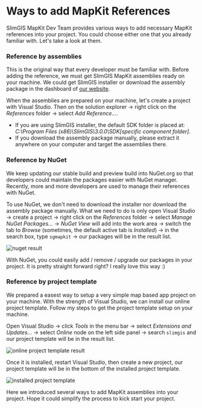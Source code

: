 # Ways to add MapKit References

SlimGIS MapKit Dev Team provides various ways to add necessary MapKit references into your project. You could choose either one that you already familiar with. Let's take a look at them.

### Reference by assemblies
This is the original way that every developer must be familiar with. Before adding the reference, we must get SlimGIS MapKit assemblies ready on your machine. We could get SlimGIS installer or download the assembly package in the dashboard of [our website](http://www.slimgis.com).

When the assemblies are prepared on your machine, let's create a project with Visual Studio. Then on the solution explorer -> right click on the _References_ folder -> select _Add Reference..._. 
- If you are using SlimGIS installer, the default SDK folder is placed at: _C:\Program Files (x86)\SlimGIS\3.0.0\SDK\[specific component folder]_.
- If you download the assembly package manually, please extract it anywhere on your computer and target the assemblies there.

### Reference by NuGet
We keep updating our stable build and preview build into NuGet.org so that developers could maintain the packages easier with NuGet manager. Recently, more and more developers are used to manage their references with NuGet. 

To use NuGet, we don't need to download the installer nor download the assembly package manually. What we need to do is only open Visual Studio -> create a project -> right click on the _References_ folder -> select _Manage NuGet Packages..._ -> _NuGet View_ will add into the work area -> switch the tab to _Browse_ (sometimes, the default active tab is _Installed_) -> in the search box, type `sgmapkit` -> our packages will be in the result list.

![nuget result](#)

With NuGet, you could easily add / remove / upgrade our packages in your project. It is pretty straight forward right? I really love this way :)

### Reference by project template
We prepared a easest way to setup a very simple map based app project on your machine. With the strength of Visual Studio, we can install our online project template. Follow my steps to get the project template setup on your machine.

Open Visual Studio -> click _Tools_ in the menu bar -> select _Extensions and Updates..._ -> select _Online_ node on the left side panel -> search `slimgis` and our project template will be in the result list.

![online project template result](#)

Once it is installed, restart Visual Studio, then create a new project, our project template will be in the bottom of the installed project template.

![installed project template](#)

Here we introduced several ways to add MapKit assemblies into your project. Hope it could simplify the process to kick start your project.